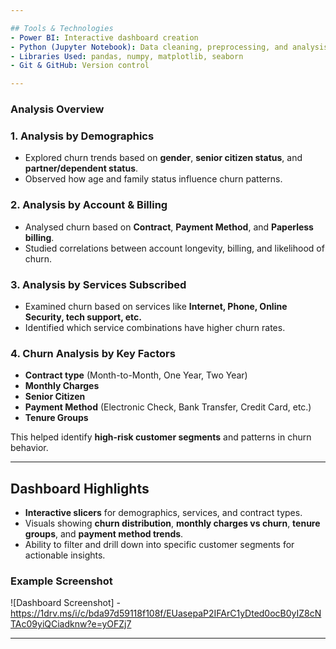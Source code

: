 ```yaml
---

## Tools & Technologies
- Power BI: Interactive dashboard creation
- Python (Jupyter Notebook): Data cleaning, preprocessing, and analysis
- Libraries Used: pandas, numpy, matplotlib, seaborn 
- Git & GitHub: Version control

---
```


### Analysis Overview

### 1. **Analysis by Demographics**
- Explored churn trends based on **gender**, **senior citizen status**, and **partner/dependent status**.
- Observed how age and family status influence churn patterns.

### 2. **Analysis by Account & Billing**
- Analysed churn based on **Contract**, **Payment Method**, and **Paperless billing**.
- Studied correlations between account longevity, billing, and likelihood of churn.

### 3. **Analysis by Services Subscribed**
- Examined churn based on services like **Internet, Phone, Online Security, tech support, etc.**
- Identified which service combinations have higher churn rates.

### 4. **Churn Analysis by Key Factors**
- **Contract type** (Month-to-Month, One Year, Two Year)  
- **Monthly Charges**  
- **Senior Citizen**  
- **Payment Method** (Electronic Check, Bank Transfer, Credit Card, etc.)  
- **Tenure Groups** 

This helped identify **high-risk customer segments** and patterns in churn behavior.

---

## Dashboard Highlights
- **Interactive slicers** for demographics, services, and contract types.
- Visuals showing **churn distribution**, **monthly charges vs churn**, **tenure groups**, and **payment method trends**.
- Ability to filter and drill down into specific customer segments for actionable insights.

### Example Screenshot
![Dashboard Screenshot] - https://1drv.ms/i/c/bda97d59118f108f/EUasepaP2IFArC1yDted0ocB0yIZ8cNTAc09yiQCiadknw?e=yOFZj7


---

